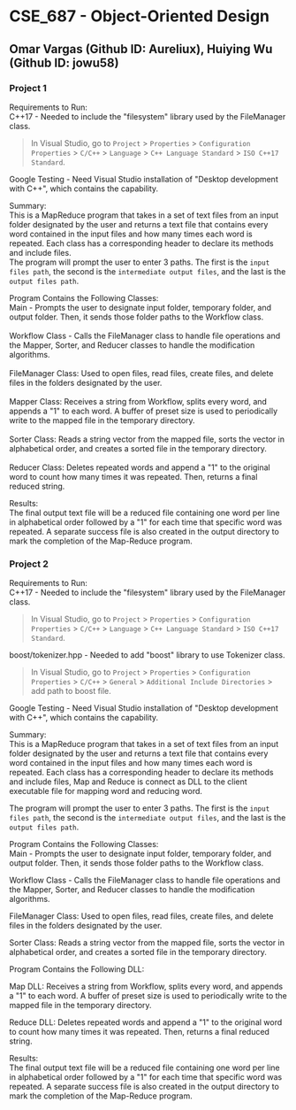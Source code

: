 # CSE_687 - Object-Oriented Design<br>

## Omar Vargas (Github ID: Aureliux), Huiying Wu (Github ID: jowu58)

### Project 1

Requirements to Run:<br>
C++17 - Needed to include the "filesystem" library used by the FileManager class.
>In Visual Studio, go to `Project` > `Properties` > `Configuration Properties` > `C/C++` > `Language` > `C++ Language Standard` > `ISO C++17 Standard`.<br>

Google Testing - Need Visual Studio installation of "Desktop development with C++", which contains the capability.

Summary:<br>
This is a MapReduce program that takes in a set of text files from an input folder designated by the user and returns a text file that contains every word contained in the input files and how many times each word is repeated. Each class has a corresponding header to declare its methods and include files. <br>
The program will prompt the user to enter 3 paths. The first is the `input files path`, the second is the `intermediate output files`, and the last is the `output files path`.


Program Contains the Following Classes:<br>
Main - Prompts the user to designate input folder, temporary folder, and output folder. Then, it sends those folder paths to the Workflow class.<br><br>
Workflow Class - Calls the FileManager class to handle file operations and the Mapper, Sorter, and Reducer classes to handle the modification algorithms.<br><br>
FileManager Class: Used to open files, read files, create files, and delete files in the folders designated by the user.<br><br>
Mapper Class: Receives a string from Workflow, splits every word, and appends a "1" to each word. A buffer of preset size is used to periodically write to the mapped file in the temporary directory.<br><br>
Sorter Class: Reads a string vector from the mapped file, sorts the vector in alphabetical order, and creates a sorted file in the temporary directory.<br><br>
Reducer Class: Deletes repeated words and append a "1" to the original word to count how many times it was repeated. Then, returns a final reduced string.
<br>

Results:<br>
The final output text file will be a reduced file containing one word per line in alphabetical order followed by a "1" for each time that specific word was repeated.
A separate success file is also created in the output directory to mark the completion of the Map-Reduce program.
<br>

### Project 2

Requirements to Run:<br>
C++17 - Needed to include the "filesystem" library used by the FileManager class. 
>In Visual Studio, go to `Project` > `Properties` > `Configuration Properties` > `C/C++` > `Language` > `C++ Language Standard` > `ISO C++17 Standard`.<br>

boost/tokenizer.hpp - Needed to add "boost" library to use Tokenizer class. 
>In Visual Studio, go to `Project` > `Properties` > `Configuration Properties` > `C/C++` > `General` > `Additional Include Directories` > add path to boost file.<br>

Google Testing - Need Visual Studio installation of "Desktop development with C++", which contains the capability.<br>


Summary:<br>
This is a MapReduce program that takes in a set of text files from an input folder designated by the user and returns a text file that contains every word contained in the input files and how many times each word is repeated. Each class has a corresponding header to declare its methods and include files, Map and Reduce is connect as DLL to the client executable file for mapping word and reducing word.

The program will prompt the user to enter 3 paths. The first is the `input files path`, the second is the `intermediate output files`, and the last is the `output files path`.
<br>

Program Contains the Following Classes:
<br>
Main - Prompts the user to designate input folder, temporary folder, and output folder. Then, it sends those folder paths to the Workflow class.

Workflow Class - Calls the FileManager class to handle file operations and the Mapper, Sorter, and Reducer classes to handle the modification algorithms.

FileManager Class: Used to open files, read files, create files, and delete files in the folders designated by the user.

Sorter Class: Reads a string vector from the mapped file, sorts the vector in alphabetical order, and creates a sorted file in the temporary directory.

Program Contains the Following DLL:<br>

Map DLL: Receives a string from Workflow, splits every word, and appends a "1" to each word. A buffer of preset size is used to periodically write to the mapped file in the temporary directory.

Reduce DLL: Deletes repeated words and append a "1" to the original word to count how many times it was repeated. Then, returns a final reduced string.<br>

Results: 
<br>
The final output text file will be a reduced file containing one word per line in alphabetical order followed by a "1" for each time that specific word was repeated. A separate success file is also created in the output directory to mark the completion of the Map-Reduce program.
